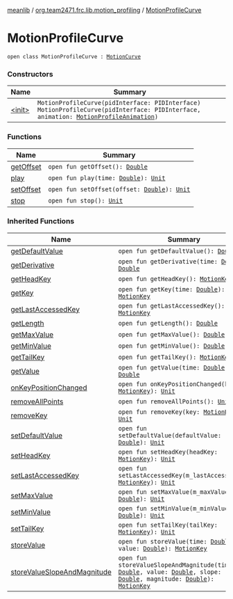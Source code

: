 [meanlib](../../index.md) / [org.team2471.frc.lib.motion_profiling](../index.md) / [MotionProfileCurve](./index.md)

# MotionProfileCurve

`open class MotionProfileCurve : `[`MotionCurve`](../-motion-curve/index.md)

### Constructors

| Name | Summary |
|---|---|
| [&lt;init&gt;](-init-.md) | `MotionProfileCurve(pidInterface: PIDInterface)`<br>`MotionProfileCurve(pidInterface: PIDInterface, animation: `[`MotionProfileAnimation`](../-motion-profile-animation/index.md)`)` |

### Functions

| Name | Summary |
|---|---|
| [getOffset](get-offset.md) | `open fun getOffset(): `[`Double`](https://kotlinlang.org/api/latest/jvm/stdlib/kotlin/-double/index.html) |
| [play](play.md) | `open fun play(time: `[`Double`](https://kotlinlang.org/api/latest/jvm/stdlib/kotlin/-double/index.html)`): `[`Unit`](https://kotlinlang.org/api/latest/jvm/stdlib/kotlin/-unit/index.html) |
| [setOffset](set-offset.md) | `open fun setOffset(offset: `[`Double`](https://kotlinlang.org/api/latest/jvm/stdlib/kotlin/-double/index.html)`): `[`Unit`](https://kotlinlang.org/api/latest/jvm/stdlib/kotlin/-unit/index.html) |
| [stop](stop.md) | `open fun stop(): `[`Unit`](https://kotlinlang.org/api/latest/jvm/stdlib/kotlin/-unit/index.html) |

### Inherited Functions

| Name | Summary |
|---|---|
| [getDefaultValue](../-motion-curve/get-default-value.md) | `open fun getDefaultValue(): `[`Double`](https://kotlinlang.org/api/latest/jvm/stdlib/kotlin/-double/index.html) |
| [getDerivative](../-motion-curve/get-derivative.md) | `open fun getDerivative(time: `[`Double`](https://kotlinlang.org/api/latest/jvm/stdlib/kotlin/-double/index.html)`): `[`Double`](https://kotlinlang.org/api/latest/jvm/stdlib/kotlin/-double/index.html) |
| [getHeadKey](../-motion-curve/get-head-key.md) | `open fun getHeadKey(): `[`MotionKey`](../-motion-key/index.md) |
| [getKey](../-motion-curve/get-key.md) | `open fun getKey(time: `[`Double`](https://kotlinlang.org/api/latest/jvm/stdlib/kotlin/-double/index.html)`): `[`MotionKey`](../-motion-key/index.md) |
| [getLastAccessedKey](../-motion-curve/get-last-accessed-key.md) | `open fun getLastAccessedKey(): `[`MotionKey`](../-motion-key/index.md) |
| [getLength](../-motion-curve/get-length.md) | `open fun getLength(): `[`Double`](https://kotlinlang.org/api/latest/jvm/stdlib/kotlin/-double/index.html) |
| [getMaxValue](../-motion-curve/get-max-value.md) | `open fun getMaxValue(): `[`Double`](https://kotlinlang.org/api/latest/jvm/stdlib/kotlin/-double/index.html) |
| [getMinValue](../-motion-curve/get-min-value.md) | `open fun getMinValue(): `[`Double`](https://kotlinlang.org/api/latest/jvm/stdlib/kotlin/-double/index.html) |
| [getTailKey](../-motion-curve/get-tail-key.md) | `open fun getTailKey(): `[`MotionKey`](../-motion-key/index.md) |
| [getValue](../-motion-curve/get-value.md) | `open fun getValue(time: `[`Double`](https://kotlinlang.org/api/latest/jvm/stdlib/kotlin/-double/index.html)`): `[`Double`](https://kotlinlang.org/api/latest/jvm/stdlib/kotlin/-double/index.html) |
| [onKeyPositionChanged](../-motion-curve/on-key-position-changed.md) | `open fun onKeyPositionChanged(key: `[`MotionKey`](../-motion-key/index.md)`): `[`Unit`](https://kotlinlang.org/api/latest/jvm/stdlib/kotlin/-unit/index.html) |
| [removeAllPoints](../-motion-curve/remove-all-points.md) | `open fun removeAllPoints(): `[`Unit`](https://kotlinlang.org/api/latest/jvm/stdlib/kotlin/-unit/index.html) |
| [removeKey](../-motion-curve/remove-key.md) | `open fun removeKey(key: `[`MotionKey`](../-motion-key/index.md)`): `[`Unit`](https://kotlinlang.org/api/latest/jvm/stdlib/kotlin/-unit/index.html) |
| [setDefaultValue](../-motion-curve/set-default-value.md) | `open fun setDefaultValue(defaultValue: `[`Double`](https://kotlinlang.org/api/latest/jvm/stdlib/kotlin/-double/index.html)`): `[`Unit`](https://kotlinlang.org/api/latest/jvm/stdlib/kotlin/-unit/index.html) |
| [setHeadKey](../-motion-curve/set-head-key.md) | `open fun setHeadKey(headKey: `[`MotionKey`](../-motion-key/index.md)`): `[`Unit`](https://kotlinlang.org/api/latest/jvm/stdlib/kotlin/-unit/index.html) |
| [setLastAccessedKey](../-motion-curve/set-last-accessed-key.md) | `open fun setLastAccessedKey(m_lastAccessedKey: `[`MotionKey`](../-motion-key/index.md)`): `[`Unit`](https://kotlinlang.org/api/latest/jvm/stdlib/kotlin/-unit/index.html) |
| [setMaxValue](../-motion-curve/set-max-value.md) | `open fun setMaxValue(m_maxValue: `[`Double`](https://kotlinlang.org/api/latest/jvm/stdlib/kotlin/-double/index.html)`): `[`Unit`](https://kotlinlang.org/api/latest/jvm/stdlib/kotlin/-unit/index.html) |
| [setMinValue](../-motion-curve/set-min-value.md) | `open fun setMinValue(m_minValue: `[`Double`](https://kotlinlang.org/api/latest/jvm/stdlib/kotlin/-double/index.html)`): `[`Unit`](https://kotlinlang.org/api/latest/jvm/stdlib/kotlin/-unit/index.html) |
| [setTailKey](../-motion-curve/set-tail-key.md) | `open fun setTailKey(tailKey: `[`MotionKey`](../-motion-key/index.md)`): `[`Unit`](https://kotlinlang.org/api/latest/jvm/stdlib/kotlin/-unit/index.html) |
| [storeValue](../-motion-curve/store-value.md) | `open fun storeValue(time: `[`Double`](https://kotlinlang.org/api/latest/jvm/stdlib/kotlin/-double/index.html)`, value: `[`Double`](https://kotlinlang.org/api/latest/jvm/stdlib/kotlin/-double/index.html)`): `[`MotionKey`](../-motion-key/index.md) |
| [storeValueSlopeAndMagnitude](../-motion-curve/store-value-slope-and-magnitude.md) | `open fun storeValueSlopeAndMagnitude(time: `[`Double`](https://kotlinlang.org/api/latest/jvm/stdlib/kotlin/-double/index.html)`, value: `[`Double`](https://kotlinlang.org/api/latest/jvm/stdlib/kotlin/-double/index.html)`, slope: `[`Double`](https://kotlinlang.org/api/latest/jvm/stdlib/kotlin/-double/index.html)`, magnitude: `[`Double`](https://kotlinlang.org/api/latest/jvm/stdlib/kotlin/-double/index.html)`): `[`MotionKey`](../-motion-key/index.md) |
